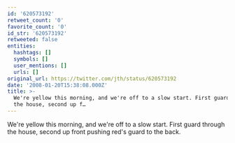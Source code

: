 ```yaml
---
id: '620573192'
retweet_count: '0'
favorite_count: '0'
id_str: '620573192'
retweeted: false
entities:
  hashtags: []
  symbols: []
  user_mentions: []
  urls: []
original_url: https://twitter.com/jth/status/620573192
date: '2008-01-20T15:38:08.000Z'
title: >-
  We're yellow this morning, and we're off to a slow start. First guard through
  the house, second up f…
---
```


We're yellow this morning, and we're off to a slow start. First guard through the house, second up front pushing red's guard to the back.